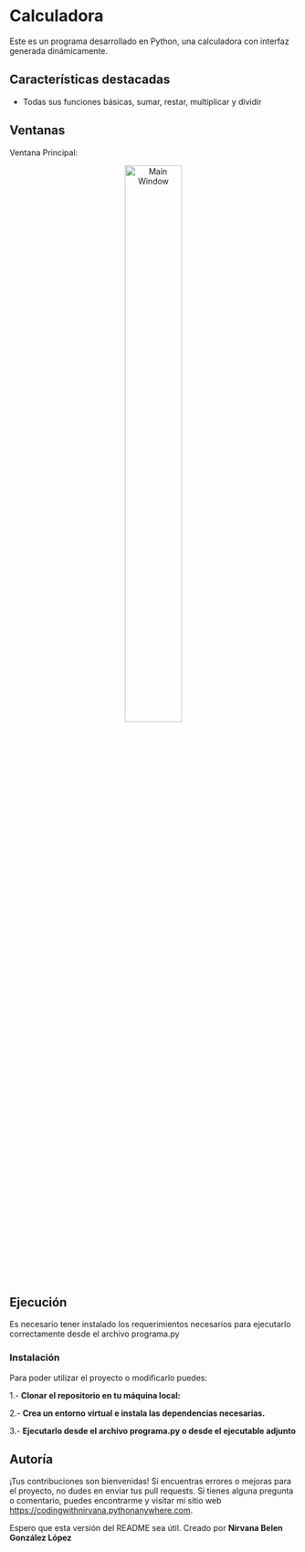 # Calculadora

Este es un programa desarrollado en Python, una calculadora con interfaz generada dinámicamente.

## Características destacadas

- Todas sus funciones básicas, sumar, restar, multiplicar y dividir

## Ventanas

Ventana Principal:
<p align="center">
  <img src="https://github.com/Nivaniz/CalculadoraSencilla/blob/main/img/main.png" alt="Main Window" style="width: 50%; max-width: 200px;">
</p>

## Ejecución 

Es necesario tener instalado los requerimientos necesarios para ejecutarlo correctamente desde el archivo programa.py

### Instalación

Para poder utilizar el proyecto o modificarlo puedes:

1.- **Clonar el repositorio en tu máquina local:**

2.- **Crea un entorno virtual e instala las dependencias necesarias.**

3.- **Ejecutarlo desde el archivo programa.py o desde el ejecutable adjunto**

## Autoría

¡Tus contribuciones son bienvenidas! Si encuentras errores o mejoras para el proyecto, no dudes en enviar tus pull requests. Si tienes alguna pregunta o comentario, puedes encontrarme y visitar mi sitio web https://codingwithnirvana.pythonanywhere.com.

Espero que esta versión del README sea útil.
Creado por **Nirvana Belen González López** 
